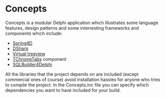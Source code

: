 # Concepts

Concepts is a modular Delphi application which illustrates some language features, design patterns and some interresting frameworks and components which include:

* [Spring4D](http://bitbucket.org/sglienke/spring4d)
* [DSharp](http://bitbucket.org/sglienke/dsharp)
* [Virtual treeview](http://github.com/Virtual-TreeView/Virtual-TreeView)
* [TChromeTabs](http://github.com/norgepaul/TChromeTabs) component
* [SQLBuilder4Delphi](http://github.com/) 

All the libraries that the project depends on are included (except commercial ones of course) avoid installation hassles for anyone who tries to compile the project. 
In the Concepts.inc file you can specify which dependencies you want to have included for your build.
